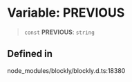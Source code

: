 # Variable: PREVIOUS

> `const` **PREVIOUS**: `string`

## Defined in

node_modules/blockly/blockly.d.ts:18380
